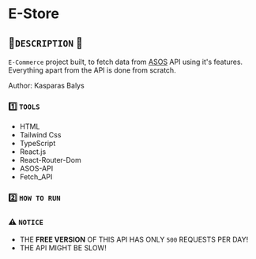 # E-Store

 ## :blue_book:`DESCRIPTION` :blue_book: 
 
  `E-Commerce` project built, to fetch data from  [ASOS](https://www.asos.com/men/) API using it's features.
  Everything apart from the API is done from scratch.
  
  Author: Kasparas Balys

### :one: `TOOLS`
- HTML
- Tailwind Css
- TypeScript
- React.js
- React-Router-Dom
- ASOS-API
- Fetch_API
 
### :two: `HOW TO RUN`
### ⚠️ `NOTICE`
- THE **FREE VERSION** OF THIS API HAS ONLY `500` REQUESTS PER DAY!
- THE API MIGHT BE SLOW!

